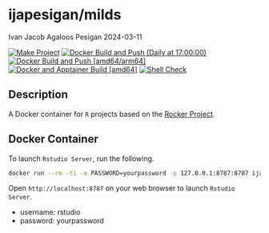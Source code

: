 ijapesigan/milds
================
Ivan Jacob Agaloos Pesigan
2024-03-11

<!-- README.md is generated from .setup/readme/README.Rmd. Please edit that file -->
<!-- badges: start -->

[![Make
Project](https://github.com/ijapesigan/docker-milds/actions/workflows/make.yml/badge.svg)](https://github.com/ijapesigan/docker-milds/actions/workflows/make.yml)
[![Docker Build and Push (Daily at
17:00:00)](https://github.com/ijapesigan/docker-milds/actions/workflows/docker-build-push-daily-docs.yml/badge.svg)](https://github.com/ijapesigan/docker-milds/actions/workflows/docker-build-push-daily-docs.yml)
[![Docker Build and Push
\[amd64/arm64\]](https://github.com/ijapesigan/docker-milds/actions/workflows/docker-build-push-amd64-arm64.yml/badge.svg)](https://github.com/ijapesigan/docker-milds/actions/workflows/docker-build-push-amd64-arm64.yml)
[![Docker and Apptainer Build
\[amd64\]](https://github.com/ijapesigan/docker-milds/actions/workflows/docker-apptainer-build-amd64.yml/badge.svg)](https://github.com/ijapesigan/docker-milds/actions/workflows/docker-apptainer-build-amd64.yml)
[![Shell
Check](https://github.com/ijapesigan/docker-milds/actions/workflows/shellcheck.yml/badge.svg)](https://github.com/ijapesigan/docker-milds/actions/workflows/shellcheck.yml)
<!-- badges: end -->

## Description

A Docker container for `R` projects based on the [Rocker
Project](https://rocker-project.org/).

## Docker Container

To launch `Rstudio Server`, run the following.

``` bash
docker run --rm -ti -e PASSWORD=yourpassword -p 127.0.0.1:8787:8787 ijapesigan/milds
```

Open `http://localhost:8787` on your web browser to launch
`Rstudio Server`.

- username: rstudio
- password: yourpassword
